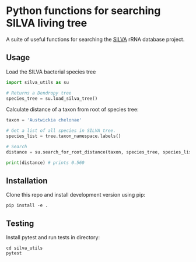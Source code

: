 # Python functions for searching SILVA living tree

A suite of useful functions for searching the [SILVA](https://www.arb-silva.de/) rRNA database project.

## Usage

Load the SILVA bacterial species tree

```python
import silva_utils as su

# Returns a Dendropy tree
species_tree = su.load_silva_tree()
```

Calculate distance of a taxon from root of species tree:

```python
taxon = 'Austwickia chelonae'

# Get a list of all species in SILVA tree.
species_list = tree.taxon_namespace.labels()

# Search
distance = su.search_for_root_distance(taxon, species_tree, species_list)

print(distance) # prints 0.560
```

## Installation

Clone this repo and install development version using pip:
```
pip install -e .
```

## Testing

Install pytest and run tests in directory:

```
cd silva_utils
pytest
```
